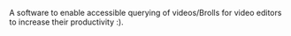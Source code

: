 A software to enable accessible querying of videos/Brolls for video editors to increase their productivity :).
